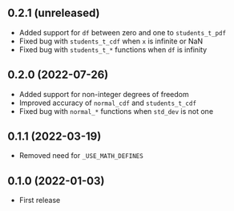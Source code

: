 ## 0.2.1 (unreleased)

- Added support for `df` between zero and one to `students_t_pdf`
- Fixed bug with `students_t_cdf` when `x` is infinite or NaN
- Fixed bug with `students_t_*` functions when `df` is infinity

## 0.2.0 (2022-07-26)

- Added support for non-integer degrees of freedom
- Improved accuracy of `normal_cdf` and `students_t_cdf`
- Fixed bug with `normal_*` functions when `std_dev` is not one

## 0.1.1 (2022-03-19)

- Removed need for `_USE_MATH_DEFINES`

## 0.1.0 (2022-01-03)

- First release

